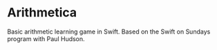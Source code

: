 # Arithmetica
Basic arithmetic learning game in Swift. Based on the Swift on Sundays program with Paul Hudson.
